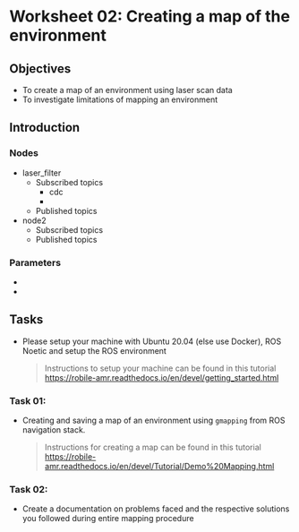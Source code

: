 Worksheet 02: Creating a map of the environment
==============

Objectives
---------
* To create a map of an environment using laser scan data
* To investigate limitations of mapping an environment 
<!-- publishes ROS geometry_msgs/Twist messages to the cmd_vel -->
<!-- The default launch file in kelo_tulip/launch/example.launch loads the YAML configuration from config/example.yaml. Feel free to change parameters directly in this config file, or to make a copy and adjust the launch file to load the new file -->
<!-- roslaunch kelo_tulip example.launch -->

<!-- Wheels: The controller needs to know the number of wheels and their location in the body fixed frame of the platform as well as the offset of their pivot encoder (the encoder value when the wheel is oriented forward). This information should be included in the YAML configuration file in the following manner -->

<!-- num_wheels: 4

wheel0:
  ethercat_number: 6
  x: 0.175
  y: 0.1605
  a: 3.14

wheel1:
  ... -->



Introduction
---------
### Nodes
* laser_filter
    - Subscribed topics
        - cdc
        - 
    - Published topics
* node2
    - Subscribed topics
    - Published topics
### Parameters
* 
* 
Tasks
----------

* Please setup your machine with Ubuntu 20.04 (else use Docker), ROS Noetic and setup the ROS environment 
    > Instructions to setup your machine can be found in this tutorial   
https://robile-amr.readthedocs.io/en/devel/getting_started.html

### Task 01:
* Creating and saving a map of an environment using `gmapping` from ROS navigation stack.  
    > Instructions for creating a map can be found in this tutorial  
https://robile-amr.readthedocs.io/en/devel/Tutorial/Demo%20Mapping.html

### Task 02:  
* Create a documentation on problems faced and the respective solutions you followed during entire mapping procedure